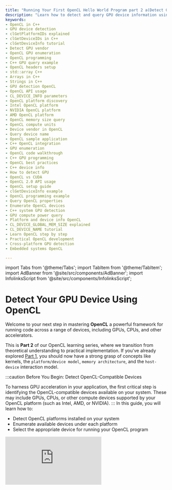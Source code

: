 ```yaml
---
title: "Running Your First OpenCL Hello World Program part 2 a(Detect GPU)"
description: "Learn how to detect and query GPU device information using OpenCL in C++. This guide provides step-by-step explanations, code examples, and developer best practices for getting started with OpenCL."
keywords:
- OpenCL in C++
- GPU device detection
- clGetPlatformIDs explained
- clGetDeviceIDs in C++
- clGetDeviceInfo tutorial
- Detect GPU vendor
- OpenCL GPU enumeration
- OpenCL programming
- C++ GPU query example
- OpenCL headers setup
- std::array C++
- Arrays in C++
- Strings in C++
- GPU detection OpenCL
- OpenCL API usage
- CL_DEVICE_INFO parameters
- OpenCL platform discovery
- Intel OpenCL platform
- NVIDIA OpenCL platform
- AMD OpenCL platform
- OpenCL memory size query
- OpenCL compute units
- Device vendor in OpenCL
- Query device name
- OpenCL sample application
- C++ OpenCL integration
- GPU enumeration
- OpenCL code walkthrough
- C++ GPU programming
- OpenCL best practices
- C++ device info
- How to detect GPU
- OpenCL vs CUDA
- OpenCL 2.0 API usage
- OpenCL setup guide
- clGetDeviceInfo example
- OpenCL programming example
- Query OpenCL properties
- Enumerate OpenCL devices
- C++ system GPU detection
- GPU compute power query
- Platform and device info OpenCL
- CL_DEVICE_GLOBAL_MEM_SIZE explained
- CL_DEVICE_NAME tutorial
- Learn OpenCL step by step
- Practical OpenCL development
- Cross-platform GPU detection
- Embedded systems OpenCL

---
```


import Tabs from '@theme/Tabs';
import TabItem from '@theme/TabItem';
import AdBanner from '@site/src/components/AdBanner';
import InfolinksScript from '@site/src/components/InfolinksScript';


<div>
    <AdBanner />
</div>


# Detect Your GPU Device Using OpenCL

<InfolinksScript />


Welcome to your next step in mastering **OpenCL**  a powerful framework for running code across a range of devices, including GPUs, CPUs, and other accelerators.

This is **Part 2** of our OpenCL learning series, where we transition from theoretical understanding to practical implementation. If you’ve already explored [Part 1](https://www.compilersutra.com/docs/gpu/opencl/basic/running_first_opencl_code), you should now have a strong grasp of concepts like kernels, the ``platform/device model``, ``memory architecture``, and the ``host-device`` interaction model.


:::caution Before You Begin: Detect OpenCL-Compatible Devices

To harness GPU acceleration in your application, the first critical step is identifying the OpenCL-compatible devices available on your system. These may include GPUs, CPUs, or other compute devices supported by your OpenCL platform (such as Intel, AMD, or NVIDIA).
:::
In this guide, you will learn how to:

- Detect OpenCL platforms installed on your system
- Enumerate available devices under each platform
- Select the appropriate device for running your OpenCL program


<div style={{ position: 'relative', paddingBottom: '56.25%', height: 0, overflow: 'hidden', marginTop: '20px' }}>
  <iframe
    src="https://www.youtube.com/embed/r17Tcq7VUGY"
    title="CompilerSutra – OpenCL Kernel Part 3a: Detect GPU Device"
    style={{ position: 'absolute', top: 0, left: 0, width: '100%', height: '100%' }}
    frameBorder="0"
    allow="accelerometer; autoplay; clipboard-write; encrypted-media; gyroscope; picture-in-picture"
    allowFullScreen
  />
</div>



<details>
<summary><strong>  What You'll Learn </strong></summary>

* **Platform & Device Discovery**
  Understand how to enumerate OpenCL platforms and devices using `clGetPlatformIDs` and `clGetDeviceIDs`.

* **Device Info Queries**
  Learn how to query device properties such as:

  * Device name
  * Vendor
  * Global memory size
  * Number of compute units
  * OpenCL version

* **Device-Type Filtering**
  Use filters like `CL_DEVICE_TYPE_GPU` to list only GPU devices.

* **Cross-Platform C++ Implementation**
  Includes a complete working example in C++ that runs on:

  * macOS
  * Linux
  * WSL (Windows Subsystem for Linux)

* **Practical Use**
  This foundational step is essential for setting up and optimizing OpenCL workloads for your specific hardware.

## Related Videos in the Series

1. [Part 1: OpenCL What is Kernel](https://www.youtube.com/watch?v=MOoTbvJjnfw)
2. [Part 2: Platform and Context Setup](https://www.youtube.com/watch?v=VioeLisot5I)
3. [Part 3a: Detect GPU Device](https://youtu.be/r17Tcq7VUGY?si=mB4-j-DVeB_e7Lk0)
---

For more content and tutorials, visit the [CompilerSutra YouTube Channel](https://youtube.com/@compilersutra).

</details>
<div>
    <AdBanner />
</div>


<details>
<summary><strong>  Prerequisites </strong></summary>

To follow along, you should have already completed the following:

- [Setting up OpenCL on your system](https://www.compilersutra.com/docs/gpu/opencl/basic/setting_up_opencl)
- [Reading the introduction to OpenCL](https://compilersutra.com/docs/gpu/opencl/basic/what_is_opencl)
- [Part 1 of the series](https://www.compilersutra.com/docs/gpu/opencl/basic/running_first_opencl_code)

These resources help ensure your system is properly configured and that you are familiar with the motivation behind using OpenCL.
</details>

## Table of Contents

* [1. Introduction to OpenCL Device Detection](#1-introduction-to-opencl-device-detection)
  * [Why Device Detection Important](#why-device-detection-is-important)
  * [OpenCL Intiallization](#the-opencl-initialization-path)     

* [2. Key OpenCL APIs](#2-key-opencl-apis)

  * [clGetPlatformIDs](#clgetplatformids)
  * [clGetDeviceIDs](#clgetdeviceids)
  * [clGetDeviceInfo](#clgetdeviceinfo)
* [3. Step-by-Step GPU Detection Algorithm](#3-step-by-step-gpu-detection-algorithm)
* [4. Complete C++ Code Example](#4-complete-c-code-example)
* [5. How to Run](#5-how-to-compiler-and-run)
* [6. What’s Next](#6-whats-next)
* [7. References](#7-references)


<div>
    <AdBanner />
</div>


## 1. Introduction to OpenCL Device Detection

Before running a kernel on a GPU, it's important to understand how OpenCL APIs work and how to detect the compute devices available on your system. This is the **first and essential step** in setting up your OpenCL environment.

OpenCL (Open Computing Language) is a framework for writing programs that execute across **heterogeneous platforms** — including ``CPUs``, ``GPUs``, ``DSPs``, ``FPGAs``, and other accelerators. Its strength lies in its ability to target multiple vendor devices from a single codebase.

However, OpenCL programs cannot assume the presence of any device or platform by default. Instead, every program must begin by explicitly discovering and selecting a supported device — typically a GPU — and preparing it for computation.

### Why Device Detection Is Important
- **No device, no compute**: Without detecting and selecting a valid OpenCL device,you
cannot allocate memory, compile kernels, or run parallel workloads.

- **Vendor-agnostic programming**: OpenCL supports platforms from ``NVIDIA``, ``Intel``, ``AMD``,``Apple``, and others. Detecting platforms and devices dynamically helps keep your application portable.

- **Optimization**: Knowing details like ``device memory``, ``compute units``, and ``supported features`` helps you ```optimize kernel execution```.

<div>
    <AdBanner />
</div>


### The OpenCL Initialization Path

To properly set up and execute OpenCL programs, you need to follow these initialization steps. These steps ensure that your program can reliably discover available compute resources, allocate memory, and launch kernels in a vendor-agnostic, scalable way.

1. **Query Platforms** – <span style={{ color: '#007acc' }}><em>Identify available OpenCL vendor platforms</em></span>  
   This means checking which OpenCL runtimes are installed on your system. Each "platform" corresponds to a vendor’s implementation (e.g., NVIDIA, AMD, Intel). A platform acts as the interface between your application and that vendor's hardware.

2. **Query Devices** – <span style={{ color: '#007acc' }}><em>Find all compute devices under each platform</em></span>  
   This step lists the actual hardware (like CPUs, GPUs, or accelerators) exposed by a given platform. For example, an Intel platform might expose both a CPU and an integrated GPU.

3. **Inspect Device Info** – <span style={{ color: '#007acc' }}><em>Retrieve technical details of each device</em></span>  
   After finding devices, you need to inspect their capabilities — such as memory size, type (CPU/GPU), max work-group size, number of compute units, etc. This helps you decide whether the device is suitable for your workload.

4. **Select Device and Create Context** – <span style={{ color: '#007acc' }}><em>Choose a device and create an OpenCL execution environment</em></span>  
   Once you've chosen a device, you use it to create a "context." The context is like a session that links your application to the device. All memory allocations, kernels, and command queues will exist within this context.


---

<details>
<summary><strong>Why these steps are necessary</strong></summary>

OpenCL is designed to be platform-agnostic, meaning it supports multiple hardware vendors (NVIDIA, AMD, Intel, etc.). However, to leverage this flexibility, your application must perform the following:

- **Query Platforms**  
  This helps you detect what OpenCL runtimes (e.g., Intel, AMD, NVIDIA) are installed. Each platform corresponds to a vendor’s OpenCL implementation.

- **Query Devices**  
  Every platform can expose multiple devices — for example, your Intel platform may include both an integrated CPU and GPU. You need to know what hardware is available for computation.

- **Inspect Device Info**  
  Devices vary significantly in capabilities. Before running kernels, you need to know each device’s memory size, compute units, and other features to make informed decisions.

- **Select Device and Create Context**  
  The context defines where your program will execute. It wraps together your chosen device(s), command queues, memory buffers, and kernel programs — forming the basis of your OpenCL application.
</details>

:::note
- **Device discovery is not automatic** — OpenCL is a ``low-level framework``, and it requires explicit ``device discovery`` and ``selection``.
- **Platform abstraction** — Multiple vendors may be present. ``Platform`` and ``device separation`` ensures ``portability`` and ``flexibility``.
- **Memory management** — OpenCL programs manage ``memory buffers manually``. Initialization steps ensure proper ``allocation and linkage``.
- **Kernel compilation is per-device** — Code must be compiled at ``runtime for a specific device``, and that process needs a ``well-prepared context`` and ``program object``.
- **Explicit command submission** — You manage ``when and how work`` is sent to the ``GPU/CPU`` via ``command queues``, which are part of the ``initialization sequence``.

:::

---

### Visual Overview

```mermaid
flowchart TD
    A([Start OpenCL Setup<br/><sub>Initialize your host environment</sub>])

    B([Query Available Platforms<br/><code>clGetPlatformIDs</code><br/><sub>Detect OpenCL vendors e.g. Intel, AMD, NVIDIA</sub>])
    A --> B

    C([Query Devices for Platform<br/><code>clGetDeviceIDs</code><br/><sub>Enumerate CPUs, GPUs, or accelerators under a platform</sub>])
    B --> C

    D([Get Device Information<br/><code>clGetDeviceInfo</code><br/><sub>Check device type, memory size, max compute units, etc.</sub>])
    C --> D

    E([Create Execution Context<br/><code>clCreateContext</code><br/><sub>Establish link between host and selected devices</sub>])
    D --> E

    F([Compile and Run Kernels<br/><sub>Build OpenCL program and execute kernel on device</sub>])
    E --> F

    style A fill:#f5f5f5,stroke:#333,stroke-width:1px
    style B fill:#e0f0ff,stroke:#333,stroke-width:1px
    style C fill:#e8ffe0,stroke:#333,stroke-width:1px
    style D fill:#fffbe0,stroke:#333,stroke-width:1px
    style E fill:#ffe0e0,stroke:#333,stroke-width:1px
    style F fill:#f0e0ff,stroke:#333,stroke-width:1px
```
<details>
<summary><strong> Understanding the OpenCL Initialization Flow</strong></summary>

The following flow represents the standard sequence for initializing and executing an OpenCL program on a heterogeneous computing device (such as a GPU or CPU). Each step is a crucial part of the OpenCL host-device interaction model.

**1. Start OpenCL Setup**

**Diagram Node:** `Start OpenCL Setup`  
**Details:** This step represents the beginning of your OpenCL program execution from the host side (usually written in C/C++). At this point, you typically include OpenCL headers, define required variables, and prepare to query the system for available platforms and devices.

**2. Query Available Platforms**

**Diagram Node:** `clGetPlatformIDs`  
**Details:** This function returns a list of OpenCL platforms installed on your system. A platform represents a vendor's OpenCL implementation (e.g., Intel, AMD, NVIDIA). Each platform can expose one or more compute devices. You must call this first to identify what platforms are available before interacting with any devices.

**3. Query Devices for Platform**

**Diagram Node:** `clGetDeviceIDs`  
**Details:** Once a platform is selected, this function retrieves all compute devices available under it — including CPUs, GPUs, or other accelerators. You can specify the device type (e.g., GPU only) and get a list of matching devices for later use.


**4. Get Device Information**

**Diagram Node:** `clGetDeviceInfo`  
**Details:** After discovering devices, you can query specific information about them — such as device name, vendor, available global memory, local memory size, max compute units, and supported extensions. This information helps you select the best device for your workload and plan memory usage accordingly.

**5. Create Execution Context**

**Diagram Node:** `clCreateContext`  
**Details:** An OpenCL context is an environment within which kernels execute and memory objects are managed. It links the host to one or more compute devices. All OpenCL operations (like memory allocation, kernel launching, etc.) happen within a context.

**6. Compile and Run Kernels**

**Diagram Node:** `Compile and Run Kernels`  
**Details:** With the context and selected device ready, you compile your OpenCL C kernel source code using functions like `clCreateProgramWithSource` and `clBuildProgram`. Then, you launch the compiled kernel using `clEnqueueNDRangeKernel`, and data is processed on the compute device.

This initialization flow ensures that your OpenCL program can dynamically detect available compute resources and safely prepare for executing data-parallel workloads across heterogeneous platforms.

</details>
:::important
 Summary of Key Functions

| Function | Purpose |
|----------|---------|
| `clGetPlatformIDs` | Lists OpenCL platforms (vendor-specific drivers) available |
| `clGetDeviceIDs`   | Lists devices (e.g., GPU, CPU) available under a platform |
| `clGetDeviceInfo`  | Retrieves detailed information about a specific device |
:::
## 2. Key OpenCL APIs

Before launching any kernel or allocating memory on a GPU or CPU via OpenCL, your host application must first discover what compute resources are available. OpenCL exposes a low-level API that enables you to query:

* Which OpenCL platforms (vendor drivers) are installed
* What compute devices (CPUs, GPUs, accelerators) are available
* What are the capabilities of each device

These operations are handled through three key functions:

* `clGetPlatformIDs`
* `clGetDeviceIDs`
* `clGetDeviceInfo`

Each function plays a critical role in the OpenCL initialization sequence.

---

<Tabs>

<TabItem value="clGetPlatformIDs" label="clGetPlatformIDs">

### `clGetPlatformIDs`

```c
cl_int clGetPlatformIDs(cl_uint num_entries,
                        cl_platform_id *platforms,
                        cl_uint *num_platforms);
```

**Purpose**: Retrieves the number and IDs of OpenCL platforms (e.g., Intel, AMD, NVIDIA).

**Parameters**:

* `num_entries`: Maximum number of platform IDs that can be returned.
* `platforms`: Memory buffer to store returned platform IDs. Can be `NULL` when querying only the count.
* `num_platforms`: Outputs the number of platforms found.

:::tip
First, call with `platforms = NULL` to get the platform count. Then allocate memory and call again to get the IDs.
:::

</TabItem>

<TabItem value="clGetDeviceIDs" label="clGetDeviceIDs">

### `clGetDeviceIDs`

```c
cl_int clGetDeviceIDs(cl_platform_id platform,
                      cl_device_type device_type,
                      cl_uint num_entries,
                      cl_device_id *devices,
                      cl_uint *num_devices);
```

**Purpose**: Retrieves a list of devices (CPU, GPU, or accelerator) associated with a given platform.

**Parameters**:

* `platform`: The platform for which devices are queried.
* `device_type`: The type of device you want (e.g., `CL_DEVICE_TYPE_GPU`).
* `num_entries`: Max number of device IDs to return.
* `devices`: Buffer to store device IDs.
* `num_devices`: Outputs the actual number of devices found.

</TabItem>

<TabItem value="clGetDeviceInfo" label="clGetDeviceInfo">

### `clGetDeviceInfo`

```c
cl_int clGetDeviceInfo(cl_device_id device,
                       cl_device_info param_name,
                       size_t param_value_size,
                       void *param_value,
                       size_t *param_value_size_ret);
```

**Purpose**: Queries technical details about an OpenCL device, such as name, vendor, memory size, and compute units.

**Parameters**:

* `device`: The device to query.
* `param_name`: Which information to retrieve (e.g., `CL_DEVICE_NAME`).
* `param_value_size`: Size of the memory buffer provided.
* `param_value`: Memory location where the result is stored.
* `param_value_size_ret`: Actual size of the returned data.

</TabItem>

</Tabs>

<div>
    <AdBanner />
</div>

## 3. Step-by-Step GPU Detection Algorithm

This guide walks you through the essential steps to detect GPU devices using OpenCL. These steps are foundational for building any OpenCL application.

<details>
<summary>**1. Define OpenCL Version** </summary>

Before you begin using OpenCL, you must specify which version of the OpenCL API your application will use. This is usually done by including the correct header files and ensuring your development environment supports the desired version.

Example:

```c
#define CL_TARGET_OPENCL_VERSION 220  // Target OpenCL 2.2
```
</details>

<details>
<summary> **2. Include Headers**</summary>

To access OpenCL functions and types, include the OpenCL headers in your code.

Example:

```c
#include <CL/cl.h>
```
</details>

<details>

<summary> **3. Discover OpenCL Platforms**</summary>

Platforms in OpenCL represent vendor-specific implementations (e.g., NVIDIA, Intel, AMD). First, query how many platforms are available, then retrieve their IDs.

Example:

```c
cl_uint num_platforms;
clGetPlatformIDs(0, NULL, &num_platforms);
cl_platform_id platforms[num_platforms];
clGetPlatformIDs(num_platforms, platforms, NULL);
```
</details>

<details>
<summary> **4. Select the First Platform**</summary>

If multiple platforms are available, you can choose one (commonly the first). This platform will be used for querying devices.

Example:

```c
cl_platform_id platform = platforms[0];
```
</details>

<details>
<summary> **5. Discover GPU Devices Under Platform**</summary>

Query how many GPU devices are available under the selected platform, then get their device IDs.

Example:

```c
cl_uint num_devices;
clGetDeviceIDs(platform, CL_DEVICE_TYPE_GPU, 0, NULL, &num_devices);
cl_device_id devices[num_devices];
clGetDeviceIDs(platform, CL_DEVICE_TYPE_GPU, num_devices, devices, NULL);
```
</details>

<details>
<summary> **6. Select the First GPU Device**</summary>

Choose one GPU device to use (typically the first one).

Example:

```c
cl_device_id device = devices[0];
```
</details>

<details>
<summary> **7. Query Device Name, Vendor, Memory, Compute Units**</summary>

Use `clGetDeviceInfo` to get detailed information about the selected device, such as:

* Device name
* Vendor
* Global memory size
* Number of compute units

Example:

```c
char name[128];
char vendor[128];
cl_ulong mem_size;
cl_uint compute_units;

clGetDeviceInfo(device, CL_DEVICE_NAME, sizeof(name), name, NULL);
clGetDeviceInfo(device, CL_DEVICE_VENDOR, sizeof(vendor), vendor, NULL);
clGetDeviceInfo(device, CL_DEVICE_GLOBAL_MEM_SIZE, sizeof(mem_size), &mem_size, NULL);
clGetDeviceInfo(device, CL_DEVICE_MAX_COMPUTE_UNITS, sizeof(compute_units), &compute_units, NULL);
```
</details>

<details>
<summary> **8. Print the Information** </summary>

Finally, display the gathered device information.

Example:

```c
printf("Device Name: %s\n", name);
printf("Vendor: %s\n", vendor);
printf("Global Memory: %llu MB\n", mem_size / (1024 * 1024));
printf("Compute Units: %u\n", compute_units);
```

This completes the basic setup for discovering and inspecting OpenCL-compatible GPU devices. These steps are crucial for initializing and configuring any GPU-accelerated application using OpenCL.
</details>

## 4. Complete C++ Code Example

> **Here is the whole** ``cpp code`` for checking your **gpu device** with the ``opencl``
```cpp
#define CL_TARGET_OPENCL_VERSION 200
#include <CL/cl.h>
#include <iostream>

int main() {
    // Step 1: Get number of OpenCL platforms
    cl_uint numPlatforms;
    clGetPlatformIDs(0, nullptr, &numPlatforms);

    // Step 2: Get the first available platform
    cl_platform_id platform;
    clGetPlatformIDs(1, &platform, nullptr);

    // Step 3: Get number of GPU devices available on the platform
    cl_uint numDevices;
    clGetDeviceIDs(platform, CL_DEVICE_TYPE_GPU, 0, nullptr, &numDevices);

    // Step 4: Get the first GPU device ID
    cl_device_id device;
    clGetDeviceIDs(platform, CL_DEVICE_TYPE_GPU, 1, &device, nullptr);

    // Step 5: Define buffers to store device info
    char name[128], vendor[128];
    cl_ulong mem;
    cl_uint units;

    // Step 6: Retrieve device name, vendor, memory size, and compute units
    clGetDeviceInfo(device, CL_DEVICE_NAME, sizeof(name), name, nullptr);
    clGetDeviceInfo(device, CL_DEVICE_VENDOR, sizeof(vendor), vendor, nullptr);
    clGetDeviceInfo(device, CL_DEVICE_GLOBAL_MEM_SIZE, sizeof(mem), &mem, nullptr);
    clGetDeviceInfo(device, CL_DEVICE_MAX_COMPUTE_UNITS, sizeof(units), &units, nullptr);

    // Step 7: Print the collected device information
    std::cout << "Device Name: " << name << "\n";
    std::cout << "Vendor: " << vendor << "\n";
    std::cout << "Memory: " << mem / (1024 * 1024) << " MB\n";
    std::cout << "Compute Units: " << units << "\n";

    return 0;
}
```

---
:::caution
This completes the basic setup for discovering and inspecting ***OpenCL-compatible GPU*** devices. These steps are crucial for initializing and configuring any ***GPU-accelerated*** application using ***OpenCL***.
:::

---

## 5. How to Compiler and Run 
<Tabs>

<TabItem value="macOS" label="macOS">

**Prerequisites**

* Ensure **Xcode Command Line Tools** are installed:
* Clone the official opencl headers.
* Install the **clang compiler** .

```python
xcode-select --install  # Install if not already done (it will install all required things)

git clone https://github.com/KhronosGroup/OpenCL-Headers.git opencl_headers 

```
:::note
**xcode-select --install** 
This provides:
``clang``, ``clang++``

``make``, ``git``, ``ld``, and ***other developer tools***.
:::

**▶️ Compile and Run**

```python
clang++ your_file.cpp -I/path/to/opencl_headers -framework OpenCL -o opencl_device
./opencl_device
```
**Output**
```python

Device Name: Apple M1 Pro
Vendor: Apple
Memory: 10922 MB
Compute Units: 16
```

</TabItem>

<TabItem value="Linux" label="Linux (Ubuntu/Debian/Fedora)">

**Prerequisites**

* Install OpenCL headers and libraries.
* Install the clang compiler
* If headers are missing, clone from the official Khronos repo:

```python
git clone https://github.com/KhronosGroup/OpenCL-Headers.git opencl_headers
sudo apt-get install clang++
// Include the path during compilation using -I flag
```

**▶️ Install Dependencies (Ubuntu/Debian)**

```python
sudo apt update
sudo apt install ocl-icd-opencl-dev
```

**▶️ Compile and Run**

```python
clang++ your_file.cpp -I/path/to/opencl -lOpenCL -o opencl_device
./opencl_device
```

</TabItem>

<TabItem value="WSL" label="WSL (Windows Subsystem for Linux)">

**Prerequisites**

* Use **WSL2**
* Install GPU vendor’s OpenCL drivers ``(Intel, AMD, NVIDIA)`` on Windows
* Inside WSL, install OpenCL development libraries:

```python
sudo apt update
sudo apt install ocl-icd-opencl-dev
```

**▶️ Compile and Run**

```python
clang++ your_file.cpp -I/path/to/opencl -lOpenCL -o opencl_device
./opencl_device
```

> :::note
> Ensure that WSL2 GPU support is enabled and your drivers are up to date on the Windows side.


</TabItem>

</Tabs>

---
:::caution Basic Thing to Keep Mind
This ***completes the basic setup*** for ***discovering*** and ***inspecting OpenCL-compatible GPU devices*** . These steps are crucial for ***initializing and configuring*** any GPU-accelerated application using OpenCL.
:::

<div>
    <AdBanner />
</div>

## 6. What’s Next

Now that you can query GPU info, the next step is to:

* Create a context and command queue
* Write and build OpenCL kernels
* Transfer data between host and device
* Execute kernels and read back results

Stay tuned for the next article: ***"Running Your First Kernel with OpenCL in C++"***.

<Tabs>
  <TabItem value="docs" label="📚 Documentation">
             - [CompilerSutra Home](https://compilersutra.com)
                - [CompilerSutra Homepage (Alt)](https://compilersutra.com/)
                - [Getting Started Guide](https://compilersutra.com/get-started)
                - [Newsletter Signup](https://compilersutra.com/newsletter)
                - [Skip to Content (Accessibility)](https://compilersutra.com#__docusaurus_skipToContent_fallback)


  </TabItem>

  <TabItem value="tutorials" label="📖 Tutorials & Guides">

        - [AI Documentation](https://compilersutra.com/docs/Ai)
        - [DSA Overview](https://compilersutra.com/docs/DSA/)
        - [DSA Detailed Guide](https://compilersutra.com/docs/DSA/DSA)
        - [MLIR Introduction](https://compilersutra.com/docs/MLIR/intro)
        - [TVM for Beginners](https://compilersutra.com/docs/tvm-for-beginners)
        - [Python Tutorial](https://compilersutra.com/docs/python/python_tutorial)
        - [C++ Tutorial](https://compilersutra.com/docs/c++/CppTutorial)
        - [C++ Main File Explained](https://compilersutra.com/docs/c++/c++_main_file)
        - [Compiler Design Basics](https://compilersutra.com/docs/compilers/compiler)
        - [OpenCL for GPU Programming](https://compilersutra.com/docs/gpu/opencl)
        - [LLVM Introduction](https://compilersutra.com/docs/llvm/intro-to-llvm)
        - [Introduction to Linux](https://compilersutra.com/docs/linux/intro_to_linux)

  </TabItem>

  <TabItem value="assessments" label="📝 Assessments">

        - [C++ MCQs](https://compilersutra.com/docs/mcq/cpp_mcqs)
        - [C++ Interview MCQs](https://compilersutra.com/docs/mcq/interview_question/cpp_interview_mcqs)

  </TabItem>

  <TabItem value="projects" label="🛠️ Projects">

            - [Project Documentation](https://compilersutra.com/docs/Project)
            - [Project Index](https://compilersutra.com/docs/project/)
            - [Graphics Pipeline Overview](https://compilersutra.com/docs/The_Graphic_Rendering_Pipeline)
            - [Graphic Rendering Pipeline (Alt)](https://compilersutra.com/docs/the_graphic_rendering_pipeline/)

  </TabItem>

  <TabItem value="resources" label="🌍 External Resources">

            - [LLVM Official Docs](https://llvm.org/docs/)
            - [Ask Any Question On Quora](https://compilersutra.quora.com)
            - [GitHub: FixIt Project](https://github.com/aabhinavg1/FixIt)
            - [GitHub Sponsors Page](https://github.com/sponsors/aabhinavg1)

  </TabItem>

  <TabItem value="social" label="📣 Social Media">

            - [🐦 Twitter - CompilerSutra](https://twitter.com/CompilerSutra)
            - [💼 LinkedIn - Abhinav](https://www.linkedin.com/in/abhinavcompilerllvm/)
            - [📺 YouTube - CompilerSutra](https://www.youtube.com/@compilersutra)

  </TabItem>
</Tabs>


<div>
    <AdBanner />
</div>

## 7. References

<Tabs>
  <TabItem value="resource1" label="1. 3D Game Engine Programming">

  ### 🔗 [Introduction to OpenCL – 3D Game Engine Programming](https://www.3dgep.com/introduction-to-opencl/)

  **Summary**:  
  A beginner-friendly tutorial that introduces the OpenCL platform and device model with clear C++ examples.

  **Details**:
  - Explains the concept of platforms and devices in OpenCL
  - Shows how to use `clGetPlatformIDs`, `clGetDeviceIDs`, and `clGetDeviceInfo`
  - Walks through writing and executing your first OpenCL program
  - Ideal for developers starting OpenCL with a C++ background

  </TabItem>

  <TabItem value="resource2" label="2. Bit-Brick Guide">

  ### 🔗 [OpenCL Programming Guide – Bit-Brick Documentation](https://docs.bit-brick.com/docs/k1/software/graphics/openCL_programming_guide)

  **Summary**:  
  A practical guide to implementing OpenCL in real-world projects.

  **Details**:
  - Covers platform/device detection and context creation
  - Guides you through kernel compilation and execution
  - Good for embedded system developers or those integrating OpenCL in production tools

  </TabItem>

  <TabItem value="resource3" label="3. Khronos Specification">

  ### 🔗 [The OpenCL Specification – Khronos Group](https://registry.khronos.org/OpenCL/specs/3.0-unified/html/OpenCL_API.html)

  **Summary**:  
  The official API specification for OpenCL 3.0 maintained by Khronos.

  **Details**:
  - Contains exhaustive documentation of all OpenCL functions
  - Use this for function syntax, data types, and compliance
  - Essential for developers building cross-vendor tools and debugging at API level

  </TabItem>

  <TabItem value="resource4" label="4. Khronos Main Site">

  ### 🔗 [Khronos Group OpenCL Resources](https://www.khronos.org/opencl/)

  **Summary**:  
  The official landing page for all things OpenCL.

  **Details**:
  - News, SDK downloads, and conformance tools
  - Links to vendor-specific OpenCL implementations (NVIDIA, Intel, AMD)
  - Entry point for both specification and community resources

  </TabItem>

  <TabItem value="resource5" label="5. Codeplay GitHub SDK">

  ### 🔗 [OpenCL SDK Examples – Codeplay ComputeCpp](https://github.com/codeplaysoftware/computecpp-sdk)

  **Summary**:  
  A GitHub repo containing real-world OpenCL sample code using CMake.

  **Details**:
  - Discover platforms and devices using C++
  - Build and execute OpenCL kernels with ComputeCpp
  - Useful for setting up SDK projects and understanding integration

  </TabItem>
</Tabs>

:::tip
> These references provide **both theoretical depth** and **hands-on implementation** support.         
> Start with **official docs** for correctness and use tutorial articles for guided learning.
:::

